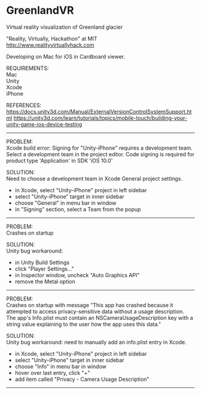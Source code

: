 # GreenlandVR
Virtual reality visualization of Greenland glacier  

"Reality, Virtually, Hackathon" at MIT  
http://www.realityvirtuallyhack.com  


Developing on Mac for iOS in Cardboard viewer.

REQUIREMENTS:  
Mac  
Unity  
Xcode  
iPhone  

REFERENCES:  
https://docs.unity3d.com/Manual/ExternalVersionControlSystemSupport.html
https://unity3d.com/learn/tutorials/topics/mobile-touch/building-your-unity-game-ios-device-testing

-------
PROBLEM:  
Xcode build error: 
Signing for "Unity-iPhone" requires a development team. Select a development team in the project editor.
Code signing is required for product type 'Application' in SDK 'iOS 10.0'

SOLUTION:  
Need to choose a development team in Xcode General project settings.
  - in Xcode, select "Unity-iPhone" project in left sidebar
  - select "Unity-iPhone" target in inner sidebar
  - choose "General" in menu bar in window
  - in "Signing" section, select a Team from the popup

-------
PROBLEM:  
Crashes on startup

SOLUTION:  
Unity bug workaround:  
  - in Unity Build Settings  
  - click "Player Settings..."  
  - in Inspector window, uncheck "Auto Graphics API"  
  - remove the Metal option

-------
PROBLEM:  
Crashes on startup with message 
"This app has crashed because it attempted to access privacy-sensitive data without a usage description. The app's Info.plist must contain an NSCameraUsageDescription key with a string value explaining to the user how the app uses this data."

SOLUTION:  
Unity bug workaround: need to manually add an info.plist entry in Xcode.
  - in Xcode, select "Unity-iPhone" project in left sidebar
  - select "Unity-iPhone" target in inner sidebar
  - choose "Info" in menu bar in window
  - hover over last entry, click "+"
  - add item called "Privacy - Camera Usage Description"
  
--------
